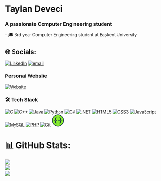<h1 align="left"> Taylan Deveci</h1>
<h3 align="left">A passionate Computer Engineering student</h3>
- 🎓 3rd year Computer Engineering student at Başkent University  


## 🌐 Socials:
[![LinkedIn](https://img.shields.io/badge/LinkedIn-%230077B5.svg?logo=linkedin&logoColor=white)](https://linkedin.com/in/https://www.linkedin.com/in/taylan-deveci/) [![email](https://img.shields.io/badge/Email-D14836?logo=gmail&logoColor=white)](mailto:devecitaylan@gmail.com) 

### Personal Website
[![Website](https://img.shields.io/badge/Visit%20My%20Website-1E90FF?style=for-the-badge&logo=google-chrome&logoColor=white)](https://taylandeveci.github.io/)

### 🛠 Tech Stack

<p align="left">
  <a href="#"><img src="https://cdn.jsdelivr.net/gh/devicons/devicon/icons/c/c-original.svg" alt="C" width="40" height="40"/></a>
  <a href="#"><img src="https://cdn.jsdelivr.net/gh/devicons/devicon/icons/cplusplus/cplusplus-original.svg" alt="C++" width="40" height="40"/></a>
  <a href="#"><img src="https://cdn.jsdelivr.net/gh/devicons/devicon/icons/java/java-original.svg" alt="Java" width="40" height="40"/></a>
  <a href="#"><img src="https://cdn.jsdelivr.net/gh/devicons/devicon/icons/python/python-original.svg" alt="Python" width="40" height="40"/></a>
  <a href="#"><img src="https://cdn.jsdelivr.net/gh/devicons/devicon/icons/csharp/csharp-original.svg" alt="C#" width="40" height="40"/></a>
  <a href="#"><img src="https://cdn.jsdelivr.net/gh/devicons/devicon/icons/dot-net/dot-net-original.svg" alt=".NET" width="40" height="40"/></a>
  <a href="#"><img src="https://cdn.jsdelivr.net/gh/devicons/devicon/icons/html5/html5-original.svg" alt="HTML5" width="40" height="40"/></a>
  <a href="#"><img src="https://cdn.jsdelivr.net/gh/devicons/devicon/icons/css3/css3-original.svg" alt="CSS3" width="40" height="40"/></a>
  <a href="#"><img src="https://cdn.jsdelivr.net/gh/devicons/devicon/icons/javascript/javascript-original.svg" alt="JavaScript" width="40" height="40"/></a>
  <a href="#"><img src="https://cdn.jsdelivr.net/gh/devicons/devicon/icons/mysql/mysql-original.svg" alt="MySQL" width="40" height="40"/></a>
  <a href="#"><img src="https://cdn.jsdelivr.net/gh/devicons/devicon/icons/php/php-original.svg" alt="PHP" width="40" height="40"/></a>
  <a href="#"><img src="https://cdn.jsdelivr.net/gh/devicons/devicon/icons/git/git-original.svg" alt="Git" width="40" height="40"/></a>
<a href="#"><img src="https://raw.githubusercontent.com/devicons/devicon/master/icons/swagger/swagger-original.svg" alt="Swagger" width="40" height="40"/></a>
</p>

# 📊 GitHub Stats:
![](https://github-readme-stats.vercel.app/api?username=taylandeveci&theme=codeSTACKr&hide_border=false&include_all_commits=true&count_private=true)<br/>
![](https://nirzak-streak-stats.vercel.app/?user=taylandeveci&theme=codeSTACKr&hide_border=false)<br/>
![](https://github-readme-stats.vercel.app/api/top-langs/?username=taylandeveci&theme=codeSTACKr&hide_border=false&include_all_commits=true&count_private=true&layout=compact)
